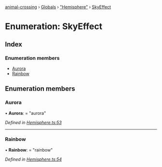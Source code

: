 [animal-crossing](../README.md) › [Globals](../globals.md) › ["Hemisphere"](../modules/_hemisphere_.md) › [SkyEffect](_hemisphere_.skyeffect.md)

# Enumeration: SkyEffect

## Index

### Enumeration members

* [Aurora](_hemisphere_.skyeffect.md#aurora)
* [Rainbow](_hemisphere_.skyeffect.md#rainbow)

## Enumeration members

###  Aurora

• **Aurora**: = "aurora"

*Defined in [Hemisphere.ts:53](https://github.com/Norviah/animal-crossing/blob/577801d/module/types/Hemisphere.ts#L53)*

___

###  Rainbow

• **Rainbow**: = "rainbow"

*Defined in [Hemisphere.ts:54](https://github.com/Norviah/animal-crossing/blob/577801d/module/types/Hemisphere.ts#L54)*
